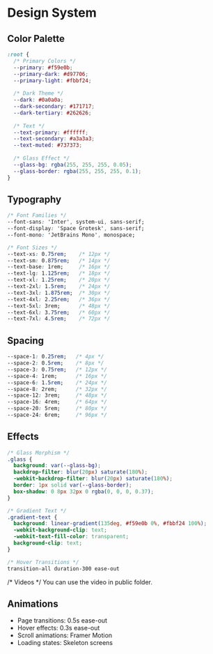 # Design System

## Color Palette
```css
:root {
  /* Primary Colors */
  --primary: #f59e0b;
  --primary-dark: #d97706;
  --primary-light: #fbbf24;
  
  /* Dark Theme */
  --dark: #0a0a0a;
  --dark-secondary: #171717;
  --dark-tertiary: #262626;
  
  /* Text */
  --text-primary: #ffffff;
  --text-secondary: #a3a3a3;
  --text-muted: #737373;
  
  /* Glass Effect */
  --glass-bg: rgba(255, 255, 255, 0.05);
  --glass-border: rgba(255, 255, 255, 0.1);
}
```

## Typography
```css
/* Font Families */
--font-sans: 'Inter', system-ui, sans-serif;
--font-display: 'Space Grotesk', sans-serif;
--font-mono: 'JetBrains Mono', monospace;

/* Font Sizes */
--text-xs: 0.75rem;    /* 12px */
--text-sm: 0.875rem;   /* 14px */
--text-base: 1rem;     /* 16px */
--text-lg: 1.125rem;   /* 18px */
--text-xl: 1.25rem;    /* 20px */
--text-2xl: 1.5rem;    /* 24px */
--text-3xl: 1.875rem;  /* 30px */
--text-4xl: 2.25rem;   /* 36px */
--text-5xl: 3rem;      /* 48px */
--text-6xl: 3.75rem;   /* 60px */
--text-7xl: 4.5rem;    /* 72px */
```

## Spacing
```css
--space-1: 0.25rem;   /* 4px */
--space-2: 0.5rem;    /* 8px */
--space-3: 0.75rem;   /* 12px */
--space-4: 1rem;      /* 16px */
--space-6: 1.5rem;    /* 24px */
--space-8: 2rem;      /* 32px */
--space-12: 3rem;     /* 48px */
--space-16: 4rem;     /* 64px */
--space-20: 5rem;     /* 80px */
--space-24: 6rem;     /* 96px */
```

## Effects
```css
/* Glass Morphism */
.glass {
  background: var(--glass-bg);
  backdrop-filter: blur(20px) saturate(180%);
  -webkit-backdrop-filter: blur(20px) saturate(180%);
  border: 1px solid var(--glass-border);
  box-shadow: 0 8px 32px 0 rgba(0, 0, 0, 0.37);
}

/* Gradient Text */
.gradient-text {
  background: linear-gradient(135deg, #f59e0b 0%, #fbbf24 100%);
  -webkit-background-clip: text;
  -webkit-text-fill-color: transparent;
  background-clip: text;
}

/* Hover Transitions */
transition-all duration-300 ease-out
```

/* Videos */ 
You can use the video in public folder.

## Animations
- Page transitions: 0.5s ease-out
- Hover effects: 0.3s ease-out
- Scroll animations: Framer Motion
- Loading states: Skeleton screens